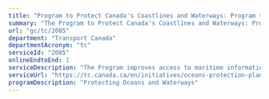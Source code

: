 ```yaml
---
title: "Program to Protect Canada's Coastlines and Waterways: Program to Enhance Maritime Situational Awareness"
summary: "The Program to Protect Canada's Coastlines and Waterways: Program to Enhance Maritime Situational Awareness service from Transport Canada is available end-to-end online, according to the GC Service Inventory."
url: "gc/tc/2085"
department: "Transport Canada"
departmentAcronym: "tc"
serviceId: "2085"
onlineEndtoEnd: 1
serviceDescription: "The Program improves access to maritime information and data, including vessel traffic, for Indigenous peoples, coastal communities and other partners."
serviceUrl: "https://tc.canada.ca/en/initiatives/oceans-protection-plan/whales-initiative-protecting-southern-resident-killer-whale"
programDescription: "Protecting Oceans and Waterways"
---
```

